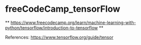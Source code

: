 # freeCodeCamp_tensorFlow

**
https://www.freecodecamp.org/learn/machine-learning-with-python/tensorflow/introduction-to-tensorflow 
**

References: https://www.tensorflow.org/guide/tensor
